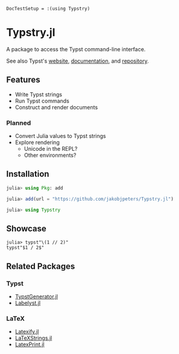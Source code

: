 
```@meta
DocTestSetup = :(using Typstry)
```

# Typstry.jl

A package to access the Typst command-line interface.

See also Typst's [website](https://typst.app/),
[documentation](https://typst.app/docs/),
and [repository](https://github.com/typst/typst).

## Features

- Write Typst strings
- Run Typst commands
- Construct and render documents

### Planned

- Convert Julia values to Typst strings
- Explore rendering
    - Unicode in the REPL?
    - Other environments?

## Installation

```julia
julia> using Pkg: add

julia> add(url = "https://github.com/jakobjpeters/Typstry.jl")

julia> using Typstry
```

## Showcase

```jldoctest
julia> typst"\(1 // 2)"
typst"$1 / 2$"
```

## Related Packages

### Typst

- [TypstGenerator.jl](https://github.com/onecalfman/TypstGenerator.jl)
- [Labelyst.jl](https://github.com/emanuel-kopp/Labelyst.jl)

### LaTeX

- [Latexify.jl](https://github.com/korsbo/Latexify.jl)
- [LaTeXStrings.jl](https://github.com/JuliaStrings/LaTeXStrings.jl)
- [LatexPrint.jl](https://github.com/scheinerman/LatexPrint.jl)
